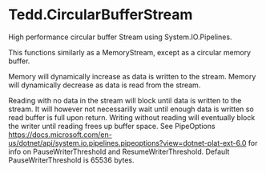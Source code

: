 # Tedd.CircularBufferStream
High performance circular buffer Stream using System.IO.Pipelines.

This functions similarly as a MemoryStream, except as a circular memory buffer.

Memory will dynamically increase as data is written to the stream.
Memory will dynamically decrease as data is read from the stream.

Reading with no data in the stream will block until data is written to the stream. It will however not necessarilly wait until enough data is written so read buffer is full upon return.
Writing without reading will eventually block the writer until reading frees up buffer space. See PipeOptions https://docs.microsoft.com/en-us/dotnet/api/system.io.pipelines.pipeoptions?view=dotnet-plat-ext-6.0 for info on PauseWriterThreshold and ResumeWriterThreshold. Default PauseWriterThreshold is 65536 bytes.


